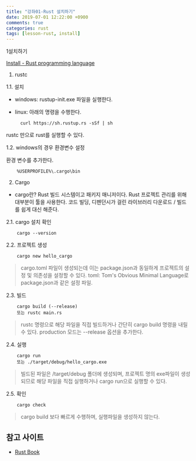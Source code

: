 ```yaml
---
title: "강좌01-Rust 설치하기"
date: 2019-07-01 12:22:00 +0900
comments: true
categories: rust
tags: [lesson-rust, install]
---
```



1설치하기

[Install - Rust programming language](https://www.rust-lang.org/tools/install)

1. rustc 
 
1.1. 설치

  - windows: rustup-init.exe 파일을 실행한다.
  - linux: 아래의 명령을 수행한다.

          curl https://sh.rustup.rs -sSf | sh

rustc 만으로 rust를 실행할 수 있다. 


1.2.  windows의 경우 환경변수 설정

환경 변수를 추가한다.

        %USERPROFILE%\.cargo\bin
        

2. Cargo

- cargo란? 
Rust 빌드 시스템이고 패키지 매니저이다. Rust 프로젝트 관리를 위해 대부분이 툴을 사용한다. 코드 빌딩, 디펜던시가 걸린 라이브러리 다운로드 / 빌드 를 쉽게 대신 해준다. 

2.1. cargo 설치 확인

        cargo --version


2.2. 프로젝트 생성

        cargo new hello_cargo
        
>cargo.toml 파일이 생성되는데 이는 package.json과 동일하게 프로젝트의 설정 및 의존성을 설정할 수 있다.
>toml: Tom's Obvious Minimal Language로 package.json과 같은 설정 파일.

2.3. 빌드

        cargo build (--release)
        또는 rustc main.rs
        
> rustc 명령으로 해당 파일을 직접 빌드하거나 간단히 cargo build 명령을 내릴 수 있다. production 모드는 --release 옵션을 추가한다.

2.4. 실행

        cargo run
        또는 ./target/debug/hello_cargo.exe
                
> 빌드된 파일은 /target/debug 폴더에 생성되며, 프로젝트 명의 exe파일이 생성되므로 해당 파일을 직접 실행하거나 cargo run으로 실행할 수 있다.


2.5. 확인

        cargo check

> cargo build 보다 빠르게 수행하며, 실행파일을 생성하지 않는다.
> 

## 참고 사이트
- [Rust Book](https://doc.rust-lang.org/book/title-page.html)